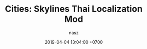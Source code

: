 ---
title: "Cities: Skylines Thai Localization Mod"
author: nasz
date: 2019-04-04 13:04:00 +0700
categories: [Localization]
tags: [Game, Mod, Unity]
---